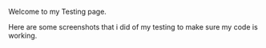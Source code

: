 Welcome to my Testing page.

Here are some screenshots that i did of my testing to make sure my code is working.